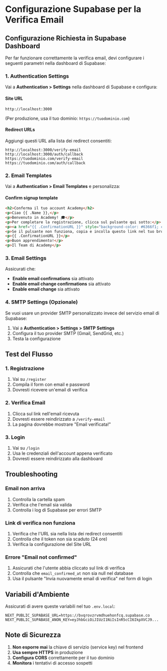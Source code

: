 # Configurazione Supabase per la Verifica Email

## Configurazione Richiesta in Supabase Dashboard

Per far funzionare correttamente la verifica email, devi configurare i seguenti parametri nella dashboard di Supabase:

### 1. Authentication Settings

Vai a **Authentication > Settings** nella dashboard di Supabase e configura:

#### Site URL
```
http://localhost:3000
```
(Per produzione, usa il tuo dominio: `https://tuodominio.com`)

#### Redirect URLs
Aggiungi questi URL alla lista dei redirect consentiti:
```
http://localhost:3000/verify-email
http://localhost:3000/auth/callback
https://tuodominio.com/verify-email
https://tuodominio.com/auth/callback
```

### 2. Email Templates

Vai a **Authentication > Email Templates** e personalizza:

#### Confirm signup template
```html
<h2>Conferma il tuo account Academy</h2>
<p>Ciao {{ .Name }},</p>
<p>Benvenuto in Academy! 🎓</p>
<p>Per completare la registrazione, clicca sul pulsante qui sotto:</p>
<p><a href="{{ .ConfirmationURL }}" style="background-color: #6366f1; color: white; padding: 10px 20px; text-decoration: none; border-radius: 5px;">Conferma Account</a></p>
<p>Se il pulsante non funziona, copia e incolla questo link nel tuo browser:</p>
<p>{{ .ConfirmationURL }}</p>
<p>Buon apprendimento!</p>
<p>Il Team di Academy</p>
```

### 3. Email Settings

Assicurati che:
- **Enable email confirmations** sia attivato
- **Enable email change confirmations** sia attivato
- **Enable email change** sia attivato

### 4. SMTP Settings (Opzionale)

Se vuoi usare un provider SMTP personalizzato invece del servizio email di Supabase:

1. Vai a **Authentication > Settings > SMTP Settings**
2. Configura il tuo provider SMTP (Gmail, SendGrid, etc.)
3. Testa la configurazione

## Test del Flusso

### 1. Registrazione
1. Vai su `/register`
2. Compila il form con email e password
3. Dovresti ricevere un'email di verifica

### 2. Verifica Email
1. Clicca sul link nell'email ricevuta
2. Dovresti essere reindirizzato a `/verify-email`
3. La pagina dovrebbe mostrare "Email verificata!"

### 3. Login
1. Vai su `/login`
2. Usa le credenziali dell'account appena verificato
3. Dovresti essere reindirizzato alla dashboard

## Troubleshooting

### Email non arriva
1. Controlla la cartella spam
2. Verifica che l'email sia valida
3. Controlla i log di Supabase per errori SMTP

### Link di verifica non funziona
1. Verifica che l'URL sia nella lista dei redirect consentiti
2. Controlla che il token non sia scaduto (24 ore)
3. Verifica la configurazione del Site URL

### Errore "Email not confirmed"
1. Assicurati che l'utente abbia cliccato sul link di verifica
2. Controlla che `email_confirmed_at` non sia null nel database
3. Usa il pulsante "Invia nuovamente email di verifica" nel form di login

## Variabili d'Ambiente

Assicurati di avere queste variabili nel tuo `.env.local`:

```env
NEXT_PUBLIC_SUPABASE_URL=https://bvqrovzrvmdhuehonfcq.supabase.co
NEXT_PUBLIC_SUPABASE_ANON_KEY=eyJhbGciOiJIUzI1NiIsInR5cCI6IkpXVCJ9...
```

## Note di Sicurezza

1. **Non esporre mai** la chiave di servizio (service key) nel frontend
2. **Usa sempre HTTPS** in produzione
3. **Configura CORS** correttamente per il tuo dominio
4. **Monitora** i tentativi di accesso sospetti
